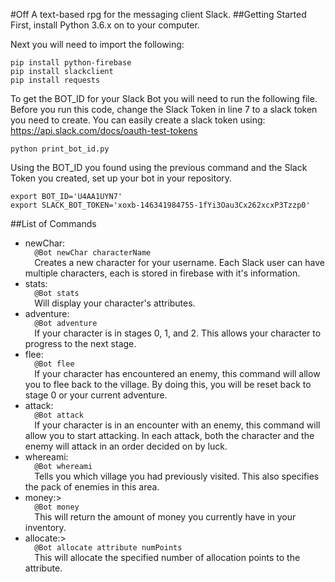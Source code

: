 #Off
A text-based rpg for the messaging client Slack.
##Getting Started
First, install Python 3.6.x on to your computer.

Next you will need to import the following:
<pre><code>pip install python-firebase
pip install slackclient
pip install requests</code></pre>

To get the BOT_ID for your Slack Bot you will need to run the following file. Before you run this code, change the Slack Token in line 7 to a slack token you need to create. You can easily create a slack token using: https://api.slack.com/docs/oauth-test-tokens
<pre><code>python print_bot_id.py</code></pre>

Using the BOT_ID you found using the previous command and the Slack Token you created, set up your bot in your repository.
<pre><code>export BOT_ID='U4AA1UYN7'
export SLACK_BOT_TOKEN='xoxb-146341984755-1fYi3Oau3Cx262xcxP3Tzzp0'
</code></pre>

##List of Commands
<ul>
<li>newChar:
  <code>
  @Bot newChar characterName
  </code>
  Creates a new character for your username. Each Slack user can have multiple characters, each is stored in firebase with it's information.
</li>
<li>stats:<code>
  @Bot stats
  </code>
  Will display your character's attributes.
</li>
<li>adventure:<code>
  @Bot adventure
  </code>
  If your character is in stages 0, 1, and 2. This allows your character to progress to the next stage.
</li>
<li>flee:<code>
  @Bot flee
  </code>
  If your character has encountered an enemy, this command will allow you to flee back to the village. By doing this, you will be reset back to stage 0 or your current adventure.
</li>
<li>attack:<code>
  @Bot attack
  </code>
  If your character is in an encounter with an enemy, this command will allow you to start attacking. In each attack, both the character and the enemy will attack in an order decided on by luck.
</li>
<li>whereami:<code>
  @Bot whereami
  </code>
  Tells you which village you had previously visited. This also specifies the pack of enemies in this area.
</li>
<li>money:><code>
  @Bot money
  </code>
  This will return the amount of money you currently have in your inventory.
</li>
<li>allocate:><code>
  @Bot allocate attribute numPoints
  </code>
  This will allocate the specified number of allocation points to the attribute.
</li>
</ul>

